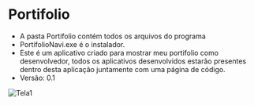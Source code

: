 # Portifolio

* A pasta Portifolio contém todos os arquivos do programa
* PortifolioNavi.exe é o instalador.
* Este é um aplicativo criado para mostrar meu portifolio como desenvolvedor, todos os aplicativos desenvolvidos estarão presentes dentro desta aplicação juntamente com uma página de código.
* Versão: 0.1



![Tela1](https://github.com/NaviDev8009/Portifolio/assets/171589181/57d9a9c1-1bfc-4fc0-877a-78504eff9620)
